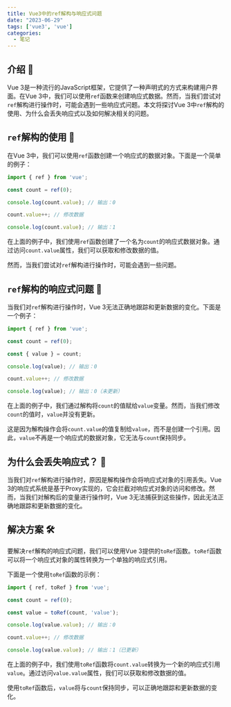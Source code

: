 ```yaml
---
title: Vue3中的ref解构与响应式问题
date: "2023-06-29"
tags: ['vue3', 'vue']
categories:
  - 笔记
---
```


## 介绍 📝

Vue 3是一种流行的JavaScript框架，它提供了一种声明式的方式来构建用户界面。在Vue 3中，我们可以使用`ref`函数来创建响应式数据。然而，当我们尝试对`ref`解构进行操作时，可能会遇到一些响应式问题。本文将探讨Vue 3中`ref`解构的使用、为什么会丢失响应式以及如何解决相关的问题。

## `ref`解构的使用 🧩

在Vue 3中，我们可以使用`ref`函数创建一个响应式的数据对象。下面是一个简单的例子：

```javascript
import { ref } from 'vue';

const count = ref(0);

console.log(count.value); // 输出：0

count.value++; // 修改数据

console.log(count.value); // 输出：1
```

在上面的例子中，我们使用`ref`函数创建了一个名为`count`的响应式数据对象。通过访问`count.value`属性，我们可以获取和修改数据的值。

然而，当我们尝试对`ref`解构进行操作时，可能会遇到一些问题。

## `ref`解构的响应式问题 🚫

当我们对`ref`解构进行操作时，Vue 3无法正确地跟踪和更新数据的变化。下面是一个例子：

```javascript
import { ref } from 'vue';

const count = ref(0);

const { value } = count;

console.log(value); // 输出：0

count.value++; // 修改数据

console.log(value); // 输出：0（未更新）
```

在上面的例子中，我们通过解构将`count`的值赋给`value`变量。然而，当我们修改`count`的值时，`value`并没有更新。

这是因为解构操作会将`count.value`的值复制给`value`，而不是创建一个引用。因此，`value`不再是一个响应式的数据对象，它无法与`count`保持同步。

## 为什么会丢失响应式？ 🤔

当我们对`ref`解构进行操作时，原因是解构操作会将响应式对象的引用丢失。Vue 3的响应式系统是基于Proxy实现的，它会拦截对响应式对象的访问和修改。然而，当我们对解构后的变量进行操作时，Vue 3无法捕获到这些操作，因此无法正确地跟踪和更新数据的变化。

## 解决方案 🛠️

要解决`ref`解构的响应式问题，我们可以使用Vue 3提供的`toRef`函数。`toRef`函数可以将一个响应式对象的属性转换为一个单独的响应式引用。

下面是一个使用`toRef`函数的示例：

```javascript
import { ref, toRef } from 'vue';

const count = ref(0);

const value = toRef(count, 'value');

console.log(value.value); // 输出：0

count.value++; // 修改数据

console.log(value.value); // 输出：1（已更新）
```

在上面的例子中，我们使用`toRef`函数将`count.value`转换为一个新的响应式引用`value`。通过访问`value.value`属性，我们可以获取和修改数据的值。

使用`toRef`函数后，`value`将与`count`保持同步，可以正确地跟踪和更新数据的变化。
